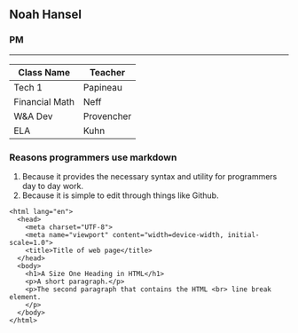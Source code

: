 ## Noah Hansel
### PM
---
| Class Name | Teacher |
| ----------- | ----------- |
| Tech 1 | Papineau |
| Financial Math | Neff |
| W&A Dev | Provencher
| ELA | Kuhn|

### Reasons programmers use markdown
1. Because it provides the necessary syntax and utility for programmers day to day work.
2. Because it is simple to edit through things like Github.

``` { <!DOCTYPE html>
<html lang="en">
  <head>
    <meta charset="UTF-8">
    <meta name="viewport" content="width=device-width, initial-scale=1.0">
    <title>Title of web page</title>
  </head>
  <body>
    <h1>A Size One Heading in HTML</h1>
    <p>A short paragraph.</p>
    <p>The second paragraph that contains the HTML <br> line break element.
    </p> 
  </body> 
</html> 
```
